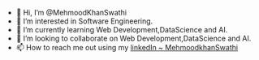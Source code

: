 - 👋 Hi, I’m @MehmoodKhanSwathi
- 👀 I’m interested in Software Engineering.
- 🌱 I’m currently learning Web Development,DataScience and AI.
- 💞️ I’m looking to collaborate on Web Development,DataScience and AI.
- 📫 How to reach me out using my [linkedIn ~ MehmoodkhanSwathi](ttps://www.linkedin.com/in/mehmoodkhanswathi/)

